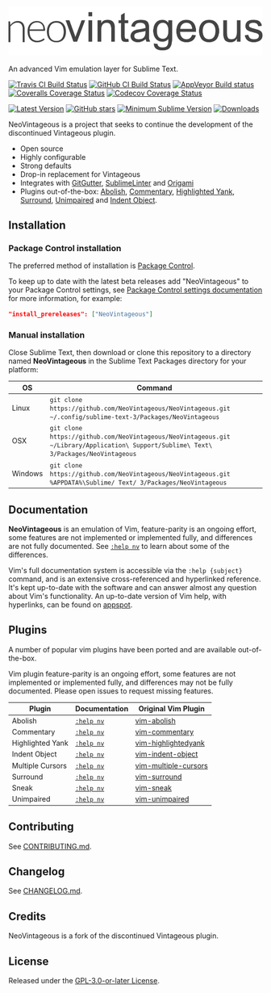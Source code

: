 ![NeoVintageous Logo](res/neovintageous.png)

An advanced Vim emulation layer for Sublime Text.

[![Travis CI Build Status](https://img.shields.io/travis/NeoVintageous/NeoVintageous/master.svg?style=flat-square&label=travisci)](https://travis-ci.org/NeoVintageous/NeoVintageous) [![GitHub CI Build Status](https://img.shields.io/github/workflow/status/NeoVintageous/NeoVintageous/Continuous%20Integration?style=flat-square&label=github)](https://github.com/NeoVintageous/NeoVintageous/actions?query=workflow%3A%22Continuous+Integration%22) [![AppVeyor Build status](https://img.shields.io/appveyor/ci/gerardroche/neovintageous/master.svg?style=flat-square&label=appveyor)](https://ci.appveyor.com/project/gerardroche/neovintageous/branch/master) [![Coveralls Coverage Status](https://img.shields.io/coveralls/NeoVintageous/NeoVintageous/master.svg?style=flat-square&label=coveralls)](https://coveralls.io/github/NeoVintageous/NeoVintageous?branch=master) [![Codecov Coverage Status](https://img.shields.io/codecov/c/github/NeoVintageous/NeoVintageous/master?style=flat-square&label=codecov)](https://codecov.io/gh/NeoVintageous/NeoVintageous/branch/master)

[![Latest Version](https://img.shields.io/github/tag/NeoVintageous/NeoVintageous.svg?style=flat-square&label=version)](https://github.com/NeoVintageous/NeoVintageous/tags) [![GitHub stars](https://img.shields.io/github/stars/NeoVintageous/NeoVintageous.svg?style=flat-square)](https://github.com/NeoVintageous/NeoVintageous/stargazers) [![Minimum Sublime Version](https://img.shields.io/badge/sublime-%3E%3D%203.0-brightgreen.svg?style=flat-square)](https://sublimetext.com) [![Downloads](https://img.shields.io/packagecontrol/dt/NeoVintageous.svg?style=flat-square)](https://packagecontrol.io/packages/NeoVintageous)

NeoVintageous is a project that seeks to continue the development of the discontinued Vintageous plugin.

* Open source
* Highly configurable
* Strong defaults
* Drop-in replacement for Vintageous
* Integrates with [GitGutter](https://github.com/jisaacks/GitGutter), [SublimeLinter](https://github.com/SublimeLinter/SublimeLinter3) and [Origami](https://github.com/SublimeText/Origami)
* Plugins out-of-the-box: [Abolish](https://github.com/NeoVintageous/NeoVintageous/blob/master/res/doc/neovintageous.txt), [Commentary](https://github.com/NeoVintageous/NeoVintageous/blob/master/res/doc/neovintageous.txt), [Highlighted Yank](https://github.com/NeoVintageous/NeoVintageous/blob/master/res/doc/neovintageous.txt), [Surround](https://github.com/NeoVintageous/NeoVintageous/blob/master/res/doc/neovintageous.txt), [Unimpaired](https://github.com/NeoVintageous/NeoVintageous/blob/master/res/doc/neovintageous.txt) and [Indent Object](https://github.com/NeoVintageous/NeoVintageous/blob/master/res/doc/neovintageous.txt).

## Installation

### Package Control installation

The preferred method of installation is [Package Control](https://packagecontrol.io/packages/NeoVintageous).

To keep up to date with the latest beta releases add "NeoVintageous" to your Package Control settings, see [Package Control settings documentation](https://packagecontrol.io/docs/settings) for more information, for example:

```json
"install_prereleases": ["NeoVintageous"]
```

### Manual installation

Close Sublime Text, then download or clone this repository to a directory named **NeoVintageous** in the Sublime Text Packages directory for your platform:

OS | Command
-- | -----
Linux | `git clone https://github.com/NeoVintageous/NeoVintageous.git ~/.config/sublime-text-3/Packages/NeoVintageous`
OSX | `git clone https://github.com/NeoVintageous/NeoVintageous.git ~/Library/Application\ Support/Sublime\ Text\ 3/Packages/NeoVintageous`
Windows | `git clone https://github.com/NeoVintageous/NeoVintageous.git %APPDATA%\Sublime/ Text/ 3/Packages/NeoVintageous`

## Documentation

**NeoVintageous** is an emulation of Vim, feature-parity is an ongoing effort, some features are not implemented or implemented fully, and differences are not fully documented. See [`:help nv`](https://github.com/NeoVintageous/NeoVintageous/blob/master/res/doc/neovintageous.txt) to learn about some of the differences.

Vim's full documentation system is accessible via the `:help {subject}` command, and is an extensive cross-referenced and hyperlinked reference. It's kept up-to-date with the software and can answer almost any question about Vim's functionality. An up-to-date version of Vim help, with hyperlinks, can be found on [appspot](https://vimhelp.appspot.com).

## Plugins

A number of popular vim plugins have been ported and are available out-of-the-box.

Vim plugin feature-parity is an ongoing effort, some features are not implemented or implemented fully, and differences may not be fully documented. Please open issues to request missing features.

Plugin | Documentation | Original Vim Plugin
------ | ------------- | -------------------
Abolish | [`:help nv`](https://github.com/NeoVintageous/NeoVintageous/blob/master/res/doc/neovintageous.txt) | [vim-abolish](https://github.com/tpope/vim-abolish)
Commentary | [`:help nv`](https://github.com/NeoVintageous/NeoVintageous/blob/master/res/doc/neovintageous.txt) | [vim-commentary](https://github.com/tpope/vim-commentary)
Highlighted Yank | [`:help nv`](https://github.com/NeoVintageous/NeoVintageous/blob/master/res/doc/neovintageous.txt) | [vim-highlightedyank](https://github.com/machakann/vim-highlightedyank)
Indent Object | [`:help nv`](https://github.com/NeoVintageous/NeoVintageous/blob/master/res/doc/neovintageous.txt) | [vim-indent-object](https://github.com/michaeljsmith/vim-indent-object)
Multiple Cursors | [`:help nv`](https://github.com/NeoVintageous/NeoVintageous/blob/master/res/doc/neovintageous.txt) | [vim-multiple-cursors](https://github.com/terryma/vim-multiple-cursors)
Surround | [`:help nv`](https://github.com/NeoVintageous/NeoVintageous/blob/master/res/doc/neovintageous.txt) | [vim-surround](https://github.com/tpope/vim-surround)
Sneak | [`:help nv`](https://github.com/NeoVintageous/NeoVintageous/blob/master/res/doc/neovintageous.txt) | [vim-sneak](https://github.com/justinmk/vim-sneak)
Unimpaired | [`:help nv`](https://github.com/NeoVintageous/NeoVintageous/blob/master/res/doc/neovintageous.txt) | [vim-unimpaired](https://github.com/tpope/vim-unimpaired)

## Contributing

See [CONTRIBUTING.md](CONTRIBUTING.md).

## Changelog

See [CHANGELOG.md](CHANGELOG.md).

## Credits

NeoVintageous is a fork of the discontinued Vintageous plugin.

## License

Released under the [GPL-3.0-or-later License](LICENSE).
